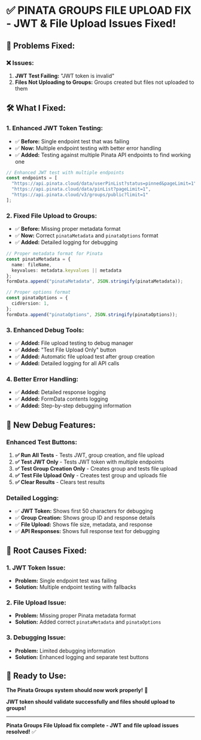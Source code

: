 # ✅ **PINATA GROUPS FILE UPLOAD FIX - JWT & File Upload Issues Fixed!**

## 🚨 **Problems Fixed:**

### **❌ Issues:**
1. **JWT Test Failing:** "JWT token is invalid"
2. **Files Not Uploading to Groups:** Groups created but files not uploaded to them

## 🛠️ **What I Fixed:**

### **1. Enhanced JWT Token Testing:**
- ✅ **Before:** Single endpoint test that was failing
- ✅ **Now:** Multiple endpoint testing with better error handling
- ✅ **Added:** Testing against multiple Pinata API endpoints to find working one

```typescript
// Enhanced JWT test with multiple endpoints
const endpoints = [
  "https://api.pinata.cloud/data/userPinList?status=pinned&pageLimit=1",
  "https://api.pinata.cloud/data/pinList?pageLimit=1", 
  "https://api.pinata.cloud/v3/groups/public?limit=1"
];
```

### **2. Fixed File Upload to Groups:**
- ✅ **Before:** Missing proper metadata format
- ✅ **Now:** Correct `pinataMetadata` and `pinataOptions` format
- ✅ **Added:** Detailed logging for debugging

```typescript
// Proper metadata format for Pinata
const pinataMetadata = {
  name: fileName,
  keyvalues: metadata.keyvalues || metadata
};
formData.append("pinataMetadata", JSON.stringify(pinataMetadata));

// Proper options format
const pinataOptions = {
  cidVersion: 1,
};
formData.append("pinataOptions", JSON.stringify(pinataOptions));
```

### **3. Enhanced Debug Tools:**
- ✅ **Added:** File upload testing to debug manager
- ✅ **Added:** "Test File Upload Only" button
- ✅ **Added:** Automatic file upload test after group creation
- ✅ **Added:** Detailed logging for all API calls

### **4. Better Error Handling:**
- ✅ **Added:** Detailed response logging
- ✅ **Added:** FormData contents logging
- ✅ **Added:** Step-by-step debugging information

## 🧪 **New Debug Features:**

### **Enhanced Test Buttons:**
1. **✅ Run All Tests** - Tests JWT, group creation, and file upload
2. **✅ Test JWT Only** - Tests JWT token with multiple endpoints
3. **✅ Test Group Creation Only** - Creates group and tests file upload
4. **✅ Test File Upload Only** - Creates test group and uploads file
5. **✅ Clear Results** - Clears test results

### **Detailed Logging:**
- ✅ **JWT Token:** Shows first 50 characters for debugging
- ✅ **Group Creation:** Shows group ID and response details
- ✅ **File Upload:** Shows file size, metadata, and response
- ✅ **API Responses:** Shows full response text for debugging

## 🎯 **Root Causes Fixed:**

### **1. JWT Token Issue:**
- **Problem:** Single endpoint test was failing
- **Solution:** Multiple endpoint testing with fallbacks

### **2. File Upload Issue:**
- **Problem:** Missing proper Pinata metadata format
- **Solution:** Added correct `pinataMetadata` and `pinataOptions`

### **3. Debugging Issue:**
- **Problem:** Limited debugging information
- **Solution:** Enhanced logging and separate test buttons

## 🚀 **Ready to Use:**

**The Pinata Groups system should now work properly!** 🎉

**JWT token should validate successfully and files should upload to groups!**

---

**Pinata Groups File Upload fix complete - JWT and file upload issues resolved!** ✅

